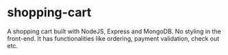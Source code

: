 # shopping-cart
A shopping cart built with NodeJS, Express and MongoDB. No styling in the front-end. It has functionalities like ordering, payment validation, check out etc.
